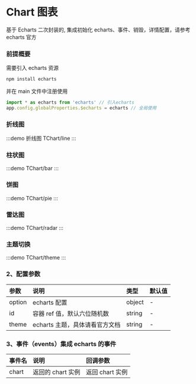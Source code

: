 # Chart 图表

基于 Echarts 二次封装的, 集成初始化 echarts、事件、销毁，详情配置，请参考 echarts 官方

### 前提概要

需要引入 echarts 资源

```js
npm install echarts
```

并在 main 文件中注册使用

```js
import * as echarts from 'echarts' // 引入echarts
app.config.globalProperties.$echarts = echarts // 全局使用
```

### 折线图

:::demo 折线图
TChart/line
:::

### 柱状图

:::demo
TChart/bar
:::

### 饼图

:::demo
TChart/pie
:::

### 雷达图

:::demo
TChart/radar
:::

### 主题切换

:::demo
TChart/theme
:::

### 2、配置参数

| 参数   | 说明                           | 类型   | 默认值 |
| :----- | :----------------------------- | :----- | :----- |
| option | echarts 配置                   | object | -      |
| id     | 容器 ref 值，默认六位随机数    | string | -      |
| theme  | echarts 主题，具体请看官方文档 | string | -      |

### 3、事件（events）集成 echarts 的事件

| 事件名 | 说明              | 回调参数        |
| :----- | :---------------- | :-------------- |
| chart  | 返回的 chart 实例 | 返回 chart 实例 |
